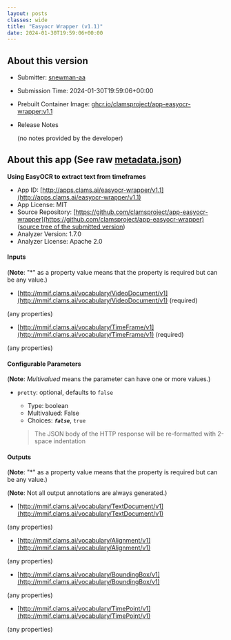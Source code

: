 ```yaml
---
layout: posts
classes: wide
title: "Easyocr Wrapper (v1.1)"
date: 2024-01-30T19:59:06+00:00
---
```

## About this version

- Submitter: [snewman-aa](https://github.com/snewman-aa)
- Submission Time: 2024-01-30T19:59:06+00:00
- Prebuilt Container Image: [ghcr.io/clamsproject/app-easyocr-wrapper:v1.1](https://github.com/clamsproject/app-easyocr-wrapper/pkgs/container/app-easyocr-wrapper/v1.1)
- Release Notes

    (no notes provided by the developer)

## About this app (See raw [metadata.json](metadata.json))

**Using EasyOCR to extract text from timeframes**

- App ID: [http://apps.clams.ai/easyocr-wrapper/v1.1](http://apps.clams.ai/easyocr-wrapper/v1.1)
- App License: MIT
- Source Repository: [https://github.com/clamsproject/app-easyocr-wrapper](https://github.com/clamsproject/app-easyocr-wrapper) ([source tree of the submitted version](https://github.com/clamsproject/app-easyocr-wrapper/tree/v1.1))
- Analyzer Version: 1.7.0
- Analyzer License: Apache 2.0


#### Inputs
(**Note**: "*" as a property value means that the property is required but can be any value.)

- [http://mmif.clams.ai/vocabulary/VideoDocument/v1](http://mmif.clams.ai/vocabulary/VideoDocument/v1) (required)

 (any properties)

- [http://mmif.clams.ai/vocabulary/TimeFrame/v1](http://mmif.clams.ai/vocabulary/TimeFrame/v1) (required)

 (any properties)



#### Configurable Parameters
(**Note**: _Multivalued_ means the parameter can have one or more values.)

- `pretty`: optional, defaults to `false`

    - Type: boolean
    - Multivalued: False
    - Choices: **_`false`_**, `true`


    > The JSON body of the HTTP response will be re-formatted with 2-space indentation


#### Outputs
(**Note**: "*" as a property value means that the property is required but can be any value.)

(**Note**: Not all output annotations are always generated.)

- [http://mmif.clams.ai/vocabulary/TextDocument/v1](http://mmif.clams.ai/vocabulary/TextDocument/v1)

 (any properties)

- [http://mmif.clams.ai/vocabulary/Alignment/v1](http://mmif.clams.ai/vocabulary/Alignment/v1)

 (any properties)

- [http://mmif.clams.ai/vocabulary/BoundingBox/v1](http://mmif.clams.ai/vocabulary/BoundingBox/v1)

 (any properties)

- [http://mmif.clams.ai/vocabulary/TimePoint/v1](http://mmif.clams.ai/vocabulary/TimePoint/v1)

 (any properties)

